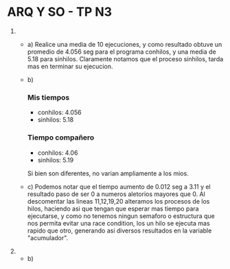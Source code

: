 # ARQ Y SO - TP N3

1. 
    - a) Realice una media de 10 ejecuciones, y como resultado obtuve un promedio de 4.056 seg para el programa conhilos, y una media de 5.18 para sinhilos. Claramente notamos que el proceso sinhilos, tarda mas en terminar su ejecucion.

    - b) 
        ### Mis tiempos
        - conhilos: 4.056
        - sinhilos: 5.18

        ### Tiempo compañero
        - conhilos: 4.06
        - sinhilos: 5.19
        
        Si bien son diferentes, no varian ampliamente a los mios.
    
    - c) Podemos notar que el tiempo aumento de 0.012 seg a 3.11 y el resultado paso de ser 0 a numeros aletorios mayores que 0. Al descomentar las lineas 11,12,19,20 alteramos los procesos de los hilos, haciendo asi que tengan que esperar mas tiempo para ejecutarse, y como no tenemos ningun semaforo o estructura que nos permita evitar una race condition, los un hilo se ejecuta mas rapido que otro, generando asi diversos resultados en la variable "acumulador".

2. 
    - b)  
